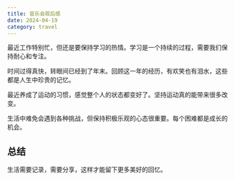 ```yaml
---
title: 音乐会观后感
date: 2024-04-19
category: travel
---
```


最近工作特别忙，但还是要保持学习的热情。学习是一个持续的过程，需要我们保持耐心和专注。

时间过得真快，转眼间已经到了年末。回顾这一年的经历，有欢笑也有泪水，这些都是人生中珍贵的记忆。

最近养成了运动的习惯，感觉整个人的状态都变好了。坚持运动真的能带来很多改变。

生活中难免会遇到各种挑战，但保持积极乐观的心态很重要。每个困难都是成长的机会。

## 总结

生活需要记录，需要分享，这样才能留下更多美好的回忆。
